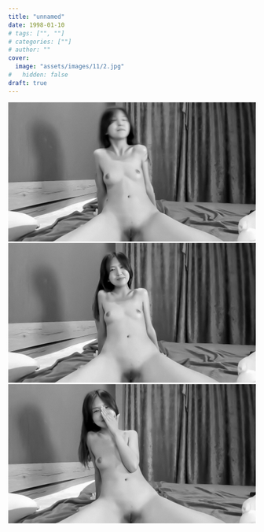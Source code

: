 ```yaml
---
title: "unnamed"
date: 1998-01-10
# tags: ["", ""]
# categories: [""]
# author: ""
cover:
  image: "assets/images/11/2.jpg"
#   hidden: false
draft: true
---
```


![](/../assets/images/11/3.jpg)
![](/../assets/images/11/4.jpg)
![](/../assets/images/11/5.jpg)
